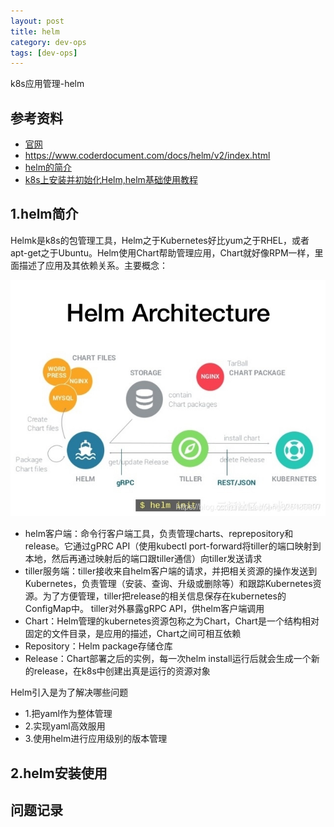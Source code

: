 ```yaml
---
layout: post
title: helm
category: dev-ops
tags: [dev-ops]
---
```


k8s应用管理-helm

## 参考资料
- [官网](https://helm.sh/docs/intro/)
- https://www.coderdocument.com/docs/helm/v2/index.html
- [helm的简介](https://luanpeng.blog.csdn.net/article/details/82219197)
- [k8s上安装并初始化Helm,helm基础使用教程](https://luanpeng.blog.csdn.net/article/details/80873236)

## 1.helm简介
Helmk是k8s的包管理工具，Helm之于Kubernetes好比yum之于RHEL，或者apt-get之于Ubuntu。Helm使用Chart帮助管理应用，Chart就好像RPM一样，里面描述了应用及其依赖关系。主要概念：  

![](../../assets/images/2021/k8s/helm.jpeg)  

- helm客户端：命令行客户端工具，负责管理charts、reprepository和release。它通过gPRC API（使用kubectl port-forward将tiller的端口映射到本地，然后再通过映射后的端口跟tiller通信）向tiller发送请求
- tiller服务端：tiller接收来自helm客户端的请求，并把相关资源的操作发送到Kubernetes，负责管理（安装、查询、升级或删除等）和跟踪Kubernetes资源。为了方便管理，tiller把release的相关信息保存在kubernetes的ConfigMap中。 tiller对外暴露gRPC API，供helm客户端调用
- Chart：Helm管理的kubernetes资源包称之为Chart，Chart是一个结构相对固定的文件目录，是应用的描述，Chart之间可相互依赖
- Repository：Helm package存储仓库
- Release：Chart部署之后的实例，每一次helm install运行后就会生成一个新的release，在k8s中创建出真是运行的资源对象 

Helm引入是为了解决哪些问题  
- 1.把yaml作为整体管理
- 2.实现yaml高效服用
- 3.使用helm进行应用级别的版本管理

## 2.helm安装使用

## 问题记录